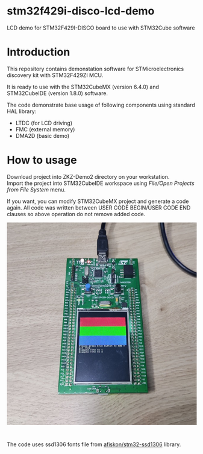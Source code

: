 # stm32f429i-disco-lcd-demo
LCD demo for STM32F429I-DISCO board to use with STM32Cube software

# Introduction

This repository contains demonstation software for STMicroelectronics discovery kit with STM32F429ZI MCU.

It is ready to use with the STM32CubeMX (version 6.4.0) and STM32CubeIDE (version 1.8.0) software.

The code demonstrate base usage of following components using standard HAL library:
- LTDC (for LCD driving)
- FMC (external memory)
- DMA2D (basic demo)

# How to usage

Download project into ZKZ-Demo2 directory on your workstation.  
Import the project into STM32CubeIDE workspace using *File/Open Projects from File System* menu.  

If you want, you can modify STM32CubeMX project and generate a code again. All code was written between USER CODE BEGIN/USER CODE END clauses so above operation do not remove added code.

![usage](/ZKZ-Demo2/Resources/ZKZ-Demo2-usage1.jpg)

#

The code uses ssd1306 fonts file from [afiskon/stm32-ssd1306](https://github.com/afiskon/stm32-ssd1306) library.
